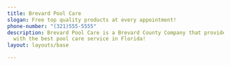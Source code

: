 ```yaml
---
title: Brevard Pool Care
slogan: Free top quality products at every appointment!
phone-number: "(321)555-5555"
description: Brevard Pool Care is a Brevard County Company that provides it's customers
  with the best pool care service in Florida!
layout: layouts/base

---
```

